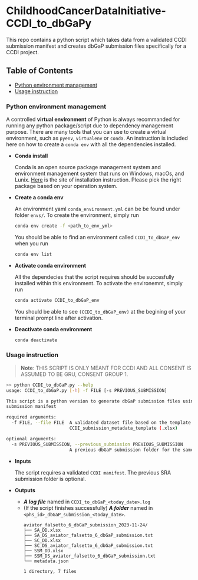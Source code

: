 # ChildhoodCancerDataInitiative-CCDI_to_dbGaPy

This repo contains a python script which takes data from a validated CCDI submission manifest and creates dbGaP submission files specifically for a CCDI project.

## Table of Contents
- [Python environment management](#python-environment-management)
- [Usage instruction](#usage-instruction)

### Python environment management
A controlled **virtual environment** of Python is always recommanded for running any python package/script due to dependency management purpose. There are many tools that you can use to create a virtual environment, such as `pyenv`, `virtualenv` or `conda`. An instruction is included here on how to create a `conda env` with all the dependencies installed.

- **Conda install**

    Conda is an open source package management system and environment management system that runs on Windows, macOs, and Lunix. [Here](https://docs.conda.io/projects/miniconda/en/latest/) is the site of installation instruction. Please pick the right package based on your operation system.

- **Create a conda env**

    An environment yaml `conda_environment.yml` can be be found under folder `envs/`. To create the environment, simply run

    ```bash
    conda env create -f <path_to_env_yml>
    ```
    You should be able to find an environment called `CCDI_to_dbGaP_env` when you run 

    ```bash
    conda env list
    ```
- **Activate conda environment**

    All the dependecies that the script requires should be succesfully installed within this environment. To activate the environemnt, simply run

    ```bash
    conda activate CCDI_to_dbGaP_env
    ```

    You should be able to see `(CCDI_to_dbGaP_env)` at the begining of your terminal prompt line after activation.

- **Deactivate conda environment**

    ```bash
    conda deactivate
    ```

### Usage instruction


> **Note**: THIS SCRIPT IS ONLY MEANT FOR CCDI AND ALL CONSENT IS ASSUMED TO BE GRU, CONSENT GROUP 1.

```bash
>> python CCDI_to_dbGaP.py --help
usage: CCDI_to_dbGaP.py [-h] -f FILE [-s PREVIOUS_SUBMISSION]

This script is a python version to generate dbGaP submission files using a validated CCDI
submission manifest

required arguments:
  -f FILE, --file FILE  A validated dataset file based on the template
                        CCDI_submission_metadata_template (.xlsx)

optional arguments:
  -s PREVIOUS_SUBMISSION, --previous_submission PREVIOUS_SUBMISSION
                        A previous dbGaP submission folder for the same phs_id study.
```

- **Inputs**

    The script requires a validated `CCDI manifest`. The previous SRA submission folder is optional.

- **Outputs**

    - ***A log file*** named in `CCDI_to_dbGaP_<today_date>.log`
    - (If the script finishes successfully) ***A folder*** named in `<phs_id>_dbGaP_submission_<today_date>`. 
        ```
        aviator_falsetto_6_dbGaP_submission_2023-11-24/
        ├── SA_DD.xlsx
        ├── SA_DS_aviator_falsetto_6_dbGaP_submission.txt
        ├── SC_DD.xlsx
        ├── SC_DS_aviator_falsetto_6_dbGaP_submission.txt
        ├── SSM_DD.xlsx
        ├── SSM_DS_aviator_falsetto_6_dbGaP_submission.txt
        └── metadata.json
        
        1 directory, 7 files
        ```
